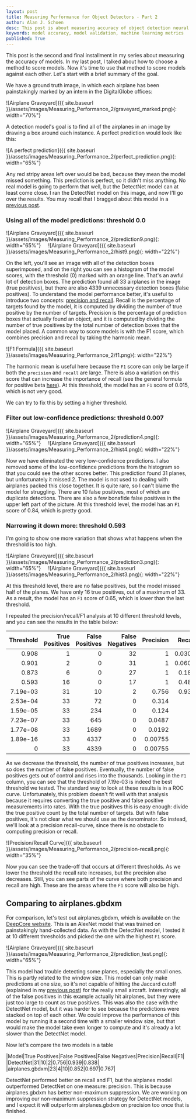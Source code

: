 ```yaml
---
layout: post
title: Measuring Performance for Object Detectors - Part 2
author: Alan J. Schoen
desc: This post is about measuring accuracy of object detection neural network models on geospatial imagery.
keywords: model accuracy, model validation, machine learning metrics
published: True
---
```


This post is the second and final installment in my series about measuring the accuracy of models.  In my last post, I talked about how to choose a method to score models.  Now it's time to use that method to score models against each other.  Let's start with a brief summary of the goal.

We have a ground truth image, in which each airplane has been painstakingly marked by an intern in the DigitalGlobe offices:

![Airplane Graveyard]({{ site.baseurl }}/assets/images/Measuring_Performance_2/graveyard_marked.png){: width="70%"}

A detection model's goal is to find all of the airplanes in an image by drawing a box around each instance.  A perfect prediction would look like this:

![A perfect prediction]({{ site.baseurl }}/assets/images/Measuring_Performance_2/perfect_prediction.png){: width="65%"}

Any red stripy areas left over would be bad, because they mean the model missed something.  This prediction is perfect, so it didn't miss anything.  No real model is going to perform that well, but the DetectNet model can at least come close.  I ran the DetectNet model on this image, and now I'll go over the results.  You may recall that I bragged about this model in a [previous post](https://digitalglobe.github.io/DeepCore/2017/04/26/Creating_Synthetic_Clouds.html).

### Using all of the model predictions: threshold 0.0

![Airplane Graveyard]({{ site.baseurl }}/assets/images/Measuring_Performance_2/prediction9.png){: width="65%"}
&nbsp;&nbsp;&nbsp;
![Airplane Graveyard]({{ site.baseurl }}/assets/images/Measuring_Performance_2/hist9.png){: width="22%"}

On the left, you'll see an image with all of the detection boxes superimposed, and on the right you can see a histogram of the model scores, with the threshold (0) marked with an orange line.  That's an awful lot of detection boxes.  The prediction found all 33 airplanes in the image (true positives), but there are also 4339 unnecessary detection boxes (false positives).  To understand the model performance better, it's useful to introduce two concepts: [precision and recall](https://en.wikipedia.org/wiki/Precision_and_recall).  Recall is the percentage of targets found by the model, it is computed by dividing the number of true positive by the number of targets.  Precision is the percentage of prediction boxes that actually found an object, and it is computed by dividing the number of true positives by the total number of detection boxes that the model placed.  A common way to score models is with the F1 score, which combines precision and recall by taking the harmonic mean.

![F1 Formula]({{ site.baseurl }}/assets/images/Measuring_Performance_2/f1.png){: width="22%"}

The harmonic mean is useful here because the `F1` score can only be large if both the `precision` and `recall` are large.  There is also a variation on this score that can increase the importance of recall (see the general formula for positive beta [here](https://en.wikipedia.org/wiki/F1_score)).  At this threshold, the model has an `F1` score of 0.015, which is not very good.

We can try to fix this by setting a higher threshold.

### Filter out low-confidence predictions: threshold 0.007
![Airplane Graveyard]({{ site.baseurl }}/assets/images/Measuring_Performance_2/prediction4.png){: width="65%"}
&nbsp;&nbsp;&nbsp;
![Airplane Graveyard]({{ site.baseurl }}/assets/images/Measuring_Performance_2/hist4.png){: width="22%"}

Now we have eliminated the very low-confidence predictions.  I also removed some of the low-confidence predictions from the histogram so that you could see the other scores better.  This prediction found 31 planes, but unfortunately it missed 2.  The model is not used to dealing with airplanes packed this close together.  It is quite rare, so I can't blame the model for struggling.  There are 10 false positives, most of which are duplicate detections.  There are also a few bonafide false positives in the upper left part of the picture.  At this threshold level, the model has an `F1` score of 0.84, which is pretty good.

### Narrowing it down more: threshold 0.593
I'm going to show one more variation that shows what happens when the threshold is too high.

![Airplane Graveyard]({{ site.baseurl }}/assets/images/Measuring_Performance_2/prediction3.png){: width="65%"}
&nbsp;&nbsp;&nbsp;
![Airplane Graveyard]({{ site.baseurl }}/assets/images/Measuring_Performance_2/hist3.png){: width="22%"}

At this threshold level, there are no false positives, but the model missed half of the planes.  We have only 16 true positives, out of a maximum of 33.  As a result, the model has an `F1` score of 0.65, which is lower than the last threshold.

I repeated the precision/recall/F1 analysis at 10 different threshold levels, and you can see the results in the table below:

|   Threshold |   True Positives |   False Positives |   False Negatives |   Precision |    Recall |     F1 |
|------------:|-----------------:|------------------:|------------------:|------------:|----------:|-------:|
| 0.908       |                1 |                 0 |                32 |  1          | 0.0303    | 0.0588 |
| 0.901       |                2 |                 0 |                31 |  1          | 0.0606    | 0.114  |
| 0.873       |                6 |                 0 |                27 |  1          | 0.182     | 0.308  |
| 0.593       |               16 |                 0 |                17 |  1          | 0.485     | 0.653  |
| 7.19e-03    |               31 |                10 |                 2 |  0.756      | 0.939     | 0.838  |
| 2.53e-04    |               33 |                72 |                 0 |  0.314      | 1         | 0.478  |
| 1.59e-05    |               33 |               234 |                 0 |  0.124      | 1         | 0.22   |
| 7.23e-07    |               33 |               645 |                 0 |  0.0487     | 1         | 0.0928 |
| 1.77e-08    |               33 |              1689 |                 0 |  0.0192     | 1         | 0.0376 |
| 1.89e-16    |               33 |              4337 |                 0 |  0.00755    | 1         | 0.0150 |
| 0           |               33 |              4339 |                 0 |  0.00755    | 1         | 0.0150 |

As we decrease the threshold, the number of true positives increases, but so does the number of false positives.  Eventually, the number of false positives gets out of control and rises into the thousands.  Looking in the `F1` column, you can see that the threshold of 7.19e-03 is indeed the best threshold we tested.  The standard way to look at these results is in a ROC curve.  Unfortunately, this problem doesn't fit well with that analysis because it requires converting the true positive and false positive measurements into rates.  With the true positives this is easy enough: divide the true positive count by the total number of targets.  But with false positives, it's not clear what we should use as the denominator.  So instead, we'll look at a precision recall-curve, since there is no obstacle to computing precision or recall.

![Precision/Recall Curve]({{ site.baseurl }}/assets/images/Measuring_Performance_2/precision-recall.png){: width="35%"}

Now you can see the trade-off that occurs at different thresholds.  As we lower the threshold the recall rate increases, but the precision also decreases.  Still, you can see parts of the curve where both precision and recall are high.  These are the areas where the `F1` score will also be high.

## Comparing to airplanes.gbdxm
For comparison, let's test out airplanes.gbdxm, which is available on the [DeepCore website](https://digitalglobe.github.io/DeepCore/index.html#five).  This is an AlexNet model that was trained on painstakingly hand-collected data.  As with the DetectNet model, I tested it at 10 different thresholds and picked the one with the highest `F1` score.

![Airplane Graveyard]({{ site.baseurl }}/assets/images/Measuring_Performance_2/prediction_test.png){: width="65%"}


This model had trouble detecting some planes, especially the small ones.  This is partly related to the window size.  This model can only make predictions at one size, so it's not capable of hitting the Jaccard cutoff (explained in my [previous post](https://digitalglobe.github.io/DeepCore/2017/04/26/Creating_Synthetic_Clouds.html)) for the really small aircraft.  Interestingly, all of the false positives in this example actually hit airplanes, but they were just too large to count as true positives.  This was also the case with the DetectNet model, but it was harder to see because the predictions were stacked on top of each other.  We could improve the performance of this model by running it a second time with a smaller window size, but that would make the model take even longer to compute and it's already a lot slower than the DetectNet model.

Now let's compare the two models in a table

|Model|True Positives|False Positives|False Negatives|Precision|Recall|F1|
|DetectNet|31|10|2|0.756|0.939|0.838|
|airplanes.gbdxm|23|4|10|0.852|0.697|0.767|

DetectNet performed better on recall and F1, but the airplanes model outperformed DetectNet on one measure: precision.  This is because airplanes.gbdxm has better non-maximum suppression.  We are working on improving our non-maximum suppression strategy for DetectNet models, and I expect it will outperform airplanes.gbdxm on precision too once that is finished.

